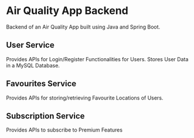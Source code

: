 # Air Quality App Backend

Backend of an Air Quality App built using Java and Spring Boot.

## User Service
Provides APIs for Login/Register Functionalities for Users.
Stores User Data in a MySQL Database.

## Favourites Service
Provides APIs for storing/retrieving Favourite Locations of Users.

## Subscription Service
Provides APIs to subscribe to Premium Features
